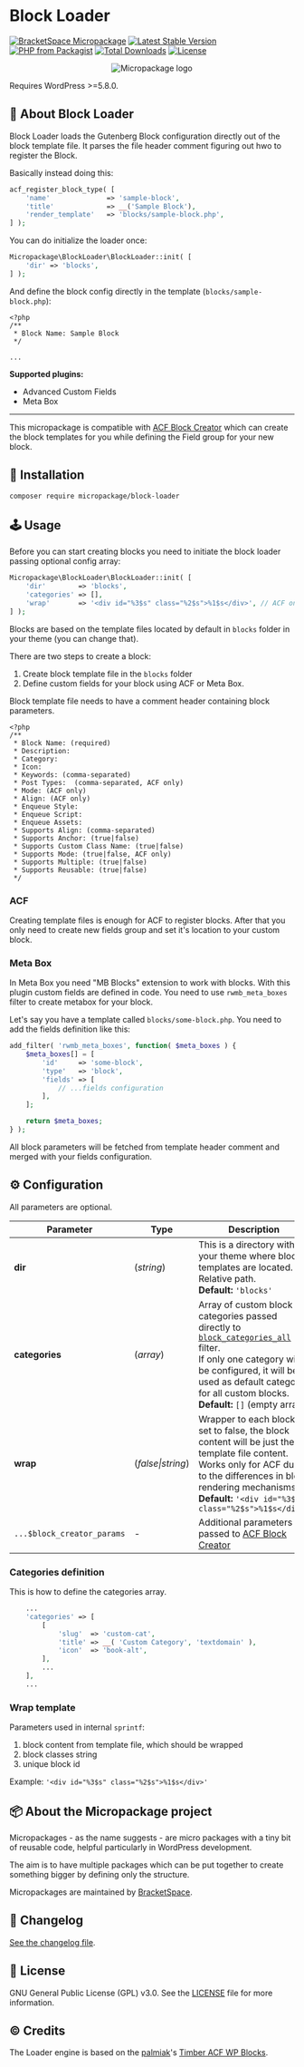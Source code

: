 # Block Loader

[![BracketSpace Micropackage](https://img.shields.io/badge/BracketSpace-Micropackage-brightgreen)](https://bracketspace.com)
[![Latest Stable Version](https://poser.pugx.org/micropackage/block-loader/v/stable)](https://packagist.org/packages/micropackage/block-loader)
[![PHP from Packagist](https://img.shields.io/packagist/php-v/micropackage/block-loader.svg)](https://packagist.org/packages/micropackage/block-loader)
[![Total Downloads](https://poser.pugx.org/micropackage/block-loader/downloads)](https://packagist.org/packages/micropackage/block-loader)
[![License](https://poser.pugx.org/micropackage/block-loader/license)](https://packagist.org/packages/micropackage/block-loader)

<p align="center">
    <img src="https://bracketspace.com/extras/micropackage/micropackage-small.png" alt="Micropackage logo"/>
</p>

Requires WordPress >=5.8.0.

## 🧬 About Block Loader

Block Loader loads the Gutenberg Block configuration directly out of the block template file. It parses the file header comment figuring out hwo to register the Block.

Basically instead doing this:

```php
acf_register_block_type( [
	'name'              => 'sample-block',
	'title'             => __('Sample Block'),
	'render_template'   => 'blocks/sample-block.php',
] );
```

You can do initialize the loader once:

```php
Micropackage\BlockLoader\BlockLoader::init( [
	'dir' => 'blocks',
] );
```

And define the block config directly in the template (`blocks/sample-block.php`):

```
<?php
/**
 * Block Name: Sample Block
 */

...
```

**Supported plugins:**
- Advanced Custom Fields
- Meta Box

---

This micropackage is compatible with [ACF Block Creator](https://github.com/micropackage/acf-block-creator/) which can create the block templates for you while defining the Field group for your new block.

## 💾 Installation

``` bash
composer require micropackage/block-loader
```

## 🕹 Usage

Before you can start creating blocks you need to initiate the block loader passing optional config array:

```php
Micropackage\BlockLoader\BlockLoader::init( [
	'dir'        => 'blocks',
	'categories' => [],
	'wrap'       => '<div id="%3$s" class="%2$s">%1$s</div>', // ACF only
] );
```

Blocks are based on the template files located by default in `blocks` folder in your theme (you can change that).

There are two steps to create a block:
1. Create block template file in the `blocks` folder
2. Define custom fields for your block using ACF or Meta Box.

Block template file needs to have a comment header containing block parameters.

```
<?php
/**
 * Block Name: (required)
 * Description:
 * Category:
 * Icon:
 * Keywords: (comma-separated)
 * Post Types: 	(comma-separated, ACF only)
 * Mode: (ACF only)
 * Align: (ACF only)
 * Enqueue Style:
 * Enqueue Script:
 * Enqueue Assets:
 * Supports Align: (comma-separated)
 * Supports Anchor: (true|false)
 * Supports Custom Class Name: (true|false)
 * Supports Mode: (true|false, ACF only)
 * Supports Multiple: (true|false)
 * Supports Reusable: (true|false)
 */
```

### ACF

Creating template files is enough for ACF to register blocks. After that you only need to create new fields group and set it's location to your custom block.

### Meta Box

In Meta Box you need "MB Blocks" extension to work with blocks.
With this plugin custom fields are defined in code. You need to use `rwmb_meta_boxes` filter to create metabox for your block.

Let's say you have a template called `blocks/some-block.php`. You need to add the fields definition like this:

```php
add_filter( 'rwmb_meta_boxes', function( $meta_boxes ) {
	$meta_boxes[] = [
		'id'     => 'some-block',
		'type'   => 'block',
		'fields' => [
			// ...fields configuration
		],
	];

	return $meta_boxes;
} );
```

All block parameters will be fetched from template header comment and merged with your fields configuration.

## ⚙️ Configuration
All parameters are optional.

| Parameter                  | Type              | Description                                                  |
| -------------------------- | ----------------- | ------------------------------------------------------------ |
| **dir**                    | (*string*)        | This is a directory within your theme where block templates are located. Relative path.<br/>**Default:** `'blocks'` |
| **categories**             | (*array*)         | Array of custom block categories passed directly to [`block_categories_all`](https://developer.wordpress.org/reference/hooks/block_categories_all/) filter.<br />If only one category will be configured, it will be used as default category for all custom blocks.<br />**Default:** `[]` (empty array) |
| **wrap**                   | (*false\|string*) | Wrapper to each block. If set to false, the block content will be just the template file content.<br/>Works only for ACF due to the differences in block rendering mechanisms.<br/>**Default:** `'<div id="%3$s" class="%2$s">%1$s</div>'` |
| `...$block_creator_params` | -                 | Additional parameters passed to [ACF Block Creator](https://github.com/micropackage/acf-block-creator/) |

### Categories definition

This is how to define the categories array.

```php
	...
	'categories' => [
		[
			'slug'  => 'custom-cat',
			'title' => __( 'Custom Category', 'textdomain' ),
			'icon'  => 'book-alt',
		],
		...
	],
	...
```

### Wrap template

Parameters used in internal `sprintf`:

1. block content from template file, which should be wrapped
2. block classes string
3. unique block id

Example: `'<div id="%3$s" class="%2$s">%1$s</div>'`

## 📦 About the Micropackage project

Micropackages - as the name suggests - are micro packages with a tiny bit of reusable code, helpful particularly in WordPress development.

The aim is to have multiple packages which can be put together to create something bigger by defining only the structure.

Micropackages are maintained by [BracketSpace](https://bracketspace.com).

## 📖 Changelog

[See the changelog file](./CHANGELOG.md).

## 📃 License

GNU General Public License (GPL) v3.0. See the [LICENSE](./LICENSE) file for more information.

## © Credits

The Loader engine is based on the [palmiak](https://github.com/palmiak)'s [Timber ACF WP Blocks](https://github.com/palmiak/timber-acf-wp-blocks).

